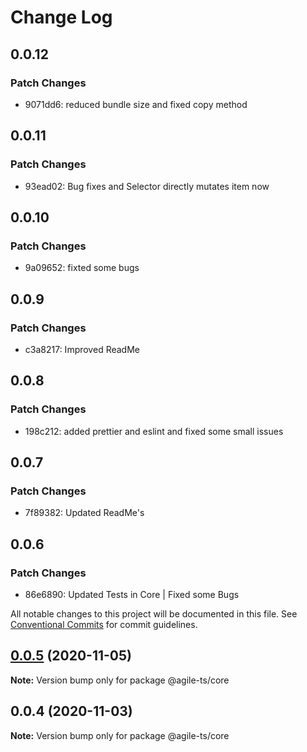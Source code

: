 # Change Log

## 0.0.12

### Patch Changes

- 9071dd6: reduced bundle size and fixed copy method

## 0.0.11

### Patch Changes

- 93ead02: Bug fixes and Selector directly mutates item now

## 0.0.10

### Patch Changes

- 9a09652: fixted some bugs

## 0.0.9

### Patch Changes

- c3a8217: Improved ReadMe

## 0.0.8

### Patch Changes

- 198c212: added prettier and eslint and fixed some small issues

## 0.0.7

### Patch Changes

- 7f89382: Updated ReadMe's

## 0.0.6

### Patch Changes

- 86e6890: Updated Tests in Core | Fixed some Bugs

All notable changes to this project will be documented in this file. See [Conventional Commits](https://conventionalcommits.org) for commit guidelines.

## [0.0.5](https://github.com/agile-ts/agile/compare/v0.0.4...v0.0.5) (2020-11-05)

**Note:** Version bump only for package @agile-ts/core

## 0.0.4 (2020-11-03)

**Note:** Version bump only for package @agile-ts/core
